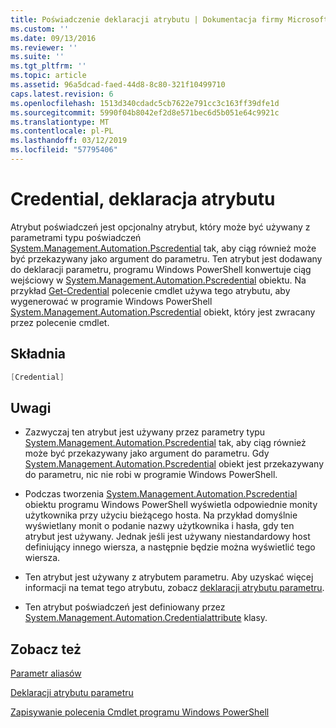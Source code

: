 ```yaml
---
title: Poświadczenie deklaracji atrybutu | Dokumentacja firmy Microsoft
ms.custom: ''
ms.date: 09/13/2016
ms.reviewer: ''
ms.suite: ''
ms.tgt_pltfrm: ''
ms.topic: article
ms.assetid: 96a5dcad-faed-44d8-8c80-321f10499710
caps.latest.revision: 6
ms.openlocfilehash: 1513d340cdadc5cb7622e791cc3c163ff39dfe1d
ms.sourcegitcommit: 5990f04b8042ef2d8e571bec6d5b051e64c9921c
ms.translationtype: MT
ms.contentlocale: pl-PL
ms.lasthandoff: 03/12/2019
ms.locfileid: "57795406"
---
```

# <a name="credential-attribute-declaration"></a>Credential, deklaracja atrybutu

Atrybut poświadczeń jest opcjonalny atrybut, który może być używany z parametrami typu poświadczeń [System.Management.Automation.Pscredential](/dotnet/api/System.Management.Automation.PSCredential) tak, aby ciąg również może być przekazywany jako argument do parametru. Ten atrybut jest dodawany do deklaracji parametru, programu Windows PowerShell konwertuje ciąg wejściowy w [System.Management.Automation.Pscredential](/dotnet/api/System.Management.Automation.PSCredential) obiektu. Na przykład [Get-Credential](/powershell/module/Microsoft.PowerShell.Security/Get-Credential) polecenie cmdlet używa tego atrybutu, aby wygenerować w programie Windows PowerShell [System.Management.Automation.Pscredential](/dotnet/api/System.Management.Automation.PSCredential) obiekt, który jest zwracany przez polecenie cmdlet.

## <a name="syntax"></a>Składnia

```csharp
[Credential]
```

## <a name="remarks"></a>Uwagi

- Zazwyczaj ten atrybut jest używany przez parametry typu [System.Management.Automation.Pscredential](/dotnet/api/System.Management.Automation.PSCredential) tak, aby ciąg również może być przekazywany jako argument do parametru. Gdy [System.Management.Automation.Pscredential](/dotnet/api/System.Management.Automation.PSCredential) obiekt jest przekazywany do parametru, nic nie robi w programie Windows PowerShell.

- Podczas tworzenia [System.Management.Automation.Pscredential](/dotnet/api/System.Management.Automation.PSCredential) obiektu programu Windows PowerShell wyświetla odpowiednie monity użytkownika przy użyciu bieżącego hosta. Na przykład domyślnie wyświetlany monit o podanie nazwy użytkownika i hasła, gdy ten atrybut jest używany. Jednak jeśli jest używany niestandardowy host definiujący innego wiersza, a następnie będzie można wyświetlić tego wiersza.

- Ten atrybut jest używany z atrybutem parametru. Aby uzyskać więcej informacji na temat tego atrybutu, zobacz [deklaracji atrybutu parametru](./parameter-attribute-declaration.md).

- Ten atrybut poświadczeń jest definiowany przez [System.Management.Automation.Credentialattribute](/dotnet/api/System.Management.Automation.CredentialAttribute) klasy.

## <a name="see-also"></a>Zobacz też

[Parametr aliasów](./parameter-aliases.md)

[Deklaracji atrybutu parametru](./parameter-attribute-declaration.md)

[Zapisywanie polecenia Cmdlet programu Windows PowerShell](./writing-a-windows-powershell-cmdlet.md)
